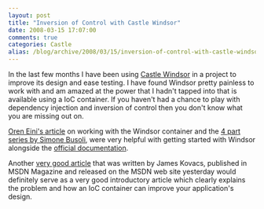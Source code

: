 ```yaml
---
layout: post
title: "Inversion of Control with Castle Windsor"
date: 2008-03-15 17:07:00
comments: true
categories: Castle
alias: /blog/archive/2008/03/15/inversion-of-control-with-castle-windsor.aspx
---
```


In the last few months I have been using [Castle Windsor][1] in a project to improve its design and ease testing. I have found Windsor
pretty painless to work with and am amazed at the power that I hadn't tapped into that is available using a IoC container. If you
haven't had a chance to play with dependency injection and inversion of control then you don't know what you are missing out on.

[Oren Eini's article][2] on working with the Windsor container and the [4 part series by Simone Busoli][3], were very helpful with
getting started with Windsor alongside the [official documentation][4].

Another [very good article][5] that was written by James Kovacs, published in MSDN Magazine and released on the MSDN web site yesterday
would definitely serve as a very good introductory article which clearly explains the problem and how an IoC container can improve your
application's design.

[1]: http://www.castleproject.org/container/index.html
[2]: http://msdn2.microsoft.com/en-us/library/aa973811.aspx
[3]: http://dotnetslackers.com/articles/designpatterns/InversionOfControlAndDependencyInjectionWithCastleWindsorContainerPart1.aspx
[4]: http://www.castleproject.org/container/documentation/trunk/index.html
[5]: http://msdn2.microsoft.com/en-us/magazine/cc337885.aspx

